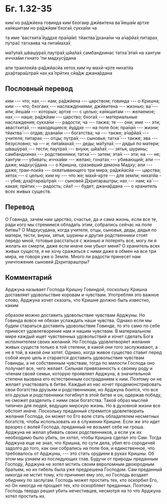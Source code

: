 # Бг. 1.32-35

ким̇ но ра̄джйена говинда
ким̇ бхогаир джӣвитена ва̄
йеша̄м артхе ка̄н̇кшитам̇ но
ра̄джйам̇ бхога̄х̣ сукха̄ни ча

та име 'вастхита̄ йуддхе
пра̄н̣а̄м̇с тйактва̄ дхана̄ни ча
а̄ча̄рйа̄х̣ питарах̣ путра̄с
татхаива ча пита̄маха̄х̣

ма̄тула̄х̣ ш́ваш́ура̄х̣ паутра̄х̣
ш́йа̄ла̄х̣ самбандхинас татха̄
эта̄н на хантум иччха̄ми
гхнато 'пи мадхусӯдана

апи траилокйа-ра̄джйасйа
хетох̣ ким̇ ну махӣ-кр̣те
нихатйа дха̄ртара̄шт̣ра̄н нах̣
ка̄ прӣтих̣ сйа̄дж джана̄рдана

## Пословный перевод

ким --- что; нах̣ --- нам; ра̄джйена --- царством; говинда --- о Кришна;
ким --- что; бхогаих̣ --- наслаждениями; джӣвитена --- жизнью; ва̄ ---
или; йеша̄м --- которых; артхе --- с целью; ка̄н̇кшитам --- желаемое; нах̣
--- наше; ра̄джйам --- царство; бхога̄х̣ --- материальные наслаждения;
сукха̄ни --- радости; ча --- также; те --- они; име --- эти; авастхита̄х̣
--- находящиеся; йуддхе --- на поле боя; пра̄н̣а̄н --- жизни; тйактва̄ ---
отдав; дхана̄ни --- богатства; ча --- также; а̄ча̄рйа̄х̣ --- учителя; питарах̣
--- отцы; путра̄х̣ --- сыновья; татха̄ --- также; эва --- безусловно; ча
--- и; пита̄маха̄х̣ --- деды; ма̄тула̄х̣ --- дядья по матери; ш́ваш́ура̄х̣ ---
тести; паутра̄х̣ --- внуки; ш́йа̄ла̄х̣ --- зятья, шурины; самбандхинах̣ ---
родственники; татха̄ --- затем; эта̄н --- эти; на --- не; хантум ---
убивать; иччха̄ми --- желаю; гхнатах̣ --- убивающий; апи --- даже;
мадхусӯдана --- о Кришна, сразивший демона Мадху; апи --- даже;
траи-локйа --- охватывающего три мира; ра̄джйасйа --- царства; хетох̣ ---
с целью; ким ну --- что же; махӣ-кр̣те --- для земли; нихатйа --- убив;
дха̄ртара̄шт̣ра̄н --- сыновей Дхритараштры; нах̣ --- нам; ка̄ --- какая;
прӣтих̣ --- радость; сйа̄т --- будет; джана̄рдана --- о хранитель всех
живых существ.

## Перевод

О Говинда, зачем нам царство, счастье, да и сама жизнь, если все те,
ради кого мы стремимся обладать этим, собрались сейчас на поле битвы? О
Мадхусудана, когда учителя, отцы, сыновья, деды, дядья по матери, тести,
внуки, зятья, шурины и другие родственники стоят передо мной, готовые
расстаться с жизнью и потерять все, могу ли я желать их смерти, даже
если иначе они убьют меня? О хранитель всех живых существ, я не хочу
сражаться с ними даже в обмен на все три мира, не говоря уже о Земле.
Много ли радости принесет нам уничтожение сыновей Дхритараштры?

## Комментарий

Арджуна называет Господа Кришну Говиндой, поскольку Кришна доставляет
удовольствие коровам и чувствам. Употребляя это важное слово, Арджуна
хочет сказать, что Кришне должно быть известно, каким

образом можно доставить удовольствие чувствам Арджуны. Но Говинда вовсе
не обязан услаждать наши чувства. Однако если мы будем стараться
доставить удовольствие Говинде, то это само по себе принесет
удовлетворение нам и нашим чувствам. В материальном мире каждый ищет
чувственных удовольствий и хочет сделать Бога исполнителем своих
желаний. Но Господь удовлетворяет желания живых существ только в той
степени, в какой они того заслуживают, а не в той, в какой они хотят.
Однако, когда живое существо ставит перед собой иную цель и старается
доставить удовольствие чувствам Говинды, а не собственным чувствам,
тогда по милости Господа оно получает все, чего желает. Сильная
привязанность к своему роду и членам своей семьи, которую проявляет
Арджуна, в значительной степени вызвана его естественным состраданием к
ним. Поэтому он не желает участвовать в битве. Каждый из нас хочет
продемонстрировать свои богатства друзьям и родственникам, но Арджуна
боится, что все его друзья и родственники погибнут в этой битве и он,
одержав победу, не сможет разделить с ними свои богатства. Такой образ
мыслей типичен для людей, ведущих мирскую жизнь. Но в духовной жизни все
обстоит иначе. Поскольку преданный стремится удовлетворить желания
Господа, он может по Его воле стать обладателем несметных богатств,
чтобы использовать их в служении Кришне. Если же это идет вразрез с
волей Господа, преданный не возьмет себе ни гроша. Арджуна не желал
убивать своих родственников, а если уж их необходимо было убить, он
хотел, чтобы Кришна сделал это Сам. Тогда Арджуна еще не знал, что
Кришна, по сути дела, убил его сородичей задолго до того, как они
собрались на поле боя, и единственное, что требовалось от Арджуны, ---
это стать орудием в руках Кришны. Об этом мы узнаем из последующих глав.
Будучи от природы преданным Господу, Арджуна не хотел мстить своим
вероломным двоюродным братьям, но их гибель была уже предрешена
Господом. Сам преданный никогда не мстит тому, кто причинил ему зло, но
Господь воздает обидчику по заслугам. Господь может простить тех, кто
оскорбил Его, но Он никогда не прощает тех, кто оскорбляет преданных.
Поэтому Господь твердо решил убить нечестивцев, несмотря на то что
Арджуна хотел простить их.
